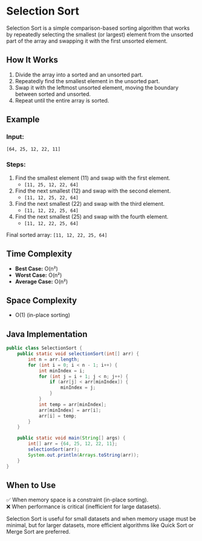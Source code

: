 # Selection Sort

Selection Sort is a simple comparison-based sorting algorithm that works by repeatedly selecting the smallest (or largest) element from the unsorted part of the array and swapping it with the first unsorted element.

## How It Works
1. Divide the array into a sorted and an unsorted part.
2. Repeatedly find the smallest element in the unsorted part.
3. Swap it with the leftmost unsorted element, moving the boundary between sorted and unsorted.
4. Repeat until the entire array is sorted.

## Example
### Input:
```
[64, 25, 12, 22, 11]
```
### Steps:
1. Find the smallest element (11) and swap with the first element.
   - `[11, 25, 12, 22, 64]`
2. Find the next smallest (12) and swap with the second element.
   - `[11, 12, 25, 22, 64]`
3. Find the next smallest (22) and swap with the third element.
   - `[11, 12, 22, 25, 64]`
4. Find the next smallest (25) and swap with the fourth element.
   - `[11, 12, 22, 25, 64]`

Final sorted array: `[11, 12, 22, 25, 64]`

## Time Complexity
- **Best Case:** O(n²)
- **Worst Case:** O(n²)
- **Average Case:** O(n²)

## Space Complexity
- O(1) (in-place sorting)

## Java Implementation
```java
public class SelectionSort {
    public static void selectionSort(int[] arr) {
        int n = arr.length;
        for (int i = 0; i < n - 1; i++) {
            int minIndex = i;
            for (int j = i + 1; j < n; j++) {
                if (arr[j] < arr[minIndex]) {
                    minIndex = j;
                }
            }
            int temp = arr[minIndex];
            arr[minIndex] = arr[i];
            arr[i] = temp;
        }
    }

    public static void main(String[] args) {
        int[] arr = {64, 25, 12, 22, 11};
        selectionSort(arr);
        System.out.println(Arrays.toString(arr));
    }
}
```

## When to Use
✅ When memory space is a constraint (in-place sorting).  
❌ When performance is critical (inefficient for large datasets).  

Selection Sort is useful for small datasets and when memory usage must be minimal, but for larger datasets, more efficient algorithms like Quick Sort or Merge Sort are preferred.

